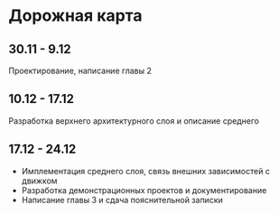 Дорожная карта
==============

30.11 - 9.12
------------
Проектирование, написание главы 2

10.12 - 17.12
-------------
Разработка верхнего архитектурного слоя и описание среднего

17.12 - 24.12
-------------
* Имплементация среднего слоя, связь внешних зависимостей с движком
* Разработка демонстрационных проектов и документирование
* Написание главы 3 и сдача пояснительной записки